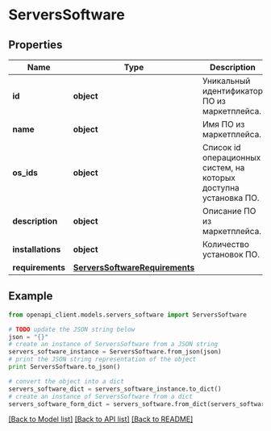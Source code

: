 # ServersSoftware


## Properties
Name | Type | Description | Notes
------------ | ------------- | ------------- | -------------
**id** | **object** | Уникальный идентификатор ПО из маркетплейса. | [optional] 
**name** | **object** | Имя ПО из маркетплейса. | [optional] 
**os_ids** | **object** | Список id операционных систем, на которых доступна установка ПО. | [optional] 
**description** | **object** | Описание ПО из маркетплейса. | [optional] 
**installations** | **object** | Количество установок ПО. | [optional] 
**requirements** | [**ServersSoftwareRequirements**](ServersSoftwareRequirements.md) |  | [optional] 

## Example

```python
from openapi_client.models.servers_software import ServersSoftware

# TODO update the JSON string below
json = "{}"
# create an instance of ServersSoftware from a JSON string
servers_software_instance = ServersSoftware.from_json(json)
# print the JSON string representation of the object
print ServersSoftware.to_json()

# convert the object into a dict
servers_software_dict = servers_software_instance.to_dict()
# create an instance of ServersSoftware from a dict
servers_software_form_dict = servers_software.from_dict(servers_software_dict)
```
[[Back to Model list]](../README.md#documentation-for-models) [[Back to API list]](../README.md#documentation-for-api-endpoints) [[Back to README]](../README.md)


